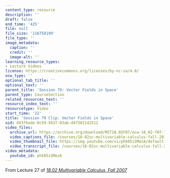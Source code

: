 ```yaml
---
content_type: resource
description: ''
draft: false
end_time: '425'
file: null
file_size: '116758199'
file_type: ''
image_metadata:
  caption: ''
  credit: ''
  image-alt: ''
learning_resource_types:
- Lecture Videos
license: https://creativecommons.org/licenses/by-nc-sa/4.0/
ocw_type: ''
optional_tab_title: ''
optional_text: ''
parent_title: 'Session 79: Vector Fields in Space'
parent_type: CourseSection
related_resources_text: ''
resource_index_text: ''
resourcetype: Video
start_time: '22'
title: 'Session 79 Clip: Vector Fields in Space'
uid: 043f6ade-0c59-5637-03ab-d47382142512
video_files:
  archive_url: https://archive.org/download/MIT18.02F07/ocw-18_02-f07-lec27_300k.mp4
  video_captions_file: /courses/18-02sc-multivariable-calculus-fall-2010/phk05iSMezA_captions.vtt
  video_thumbnail_file: https://img.youtube.com/vi/phk05iSMezA/default.jpg
  video_transcript_file: /courses/18-02sc-multivariable-calculus-fall-2010/phk05iSMezA_transcript.pdf
video_metadata:
  youtube_id: phk05iSMezA
---
```

From Lecture 27 of [_18.02 Multivariable Calculus, Fall 2007_](/courses/18-02-multivariable-calculus-fall-2007/video_galleries/video-lectures)